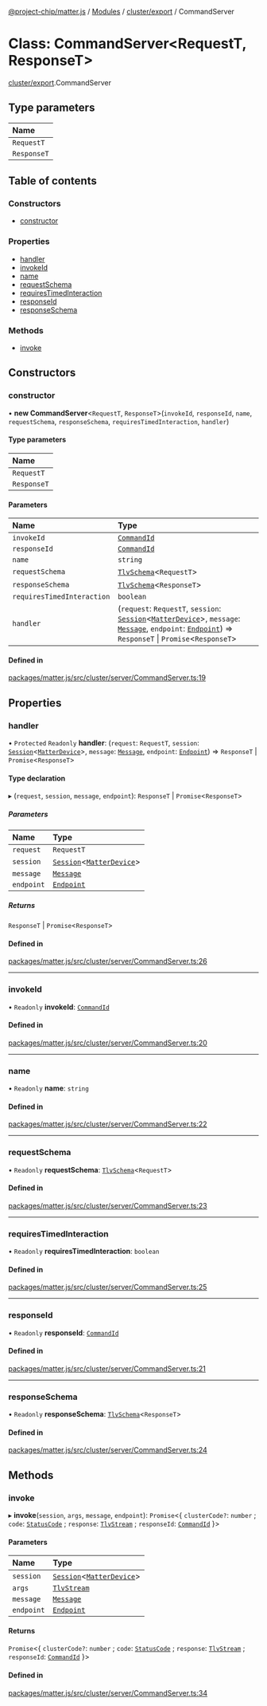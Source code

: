 [@project-chip/matter.js](../README.md) / [Modules](../modules.md) / [cluster/export](../modules/cluster_export.md) / CommandServer

# Class: CommandServer<RequestT, ResponseT\>

[cluster/export](../modules/cluster_export.md).CommandServer

## Type parameters

| Name |
| :------ |
| `RequestT` |
| `ResponseT` |

## Table of contents

### Constructors

- [constructor](cluster_export.CommandServer.md#constructor)

### Properties

- [handler](cluster_export.CommandServer.md#handler)
- [invokeId](cluster_export.CommandServer.md#invokeid)
- [name](cluster_export.CommandServer.md#name)
- [requestSchema](cluster_export.CommandServer.md#requestschema)
- [requiresTimedInteraction](cluster_export.CommandServer.md#requirestimedinteraction)
- [responseId](cluster_export.CommandServer.md#responseid)
- [responseSchema](cluster_export.CommandServer.md#responseschema)

### Methods

- [invoke](cluster_export.CommandServer.md#invoke)

## Constructors

### constructor

• **new CommandServer**<`RequestT`, `ResponseT`\>(`invokeId`, `responseId`, `name`, `requestSchema`, `responseSchema`, `requiresTimedInteraction`, `handler`)

#### Type parameters

| Name |
| :------ |
| `RequestT` |
| `ResponseT` |

#### Parameters

| Name | Type |
| :------ | :------ |
| `invokeId` | [`CommandId`](../modules/datatype_export.md#commandid) |
| `responseId` | [`CommandId`](../modules/datatype_export.md#commandid) |
| `name` | `string` |
| `requestSchema` | [`TlvSchema`](tlv_export.TlvSchema.md)<`RequestT`\> |
| `responseSchema` | [`TlvSchema`](tlv_export.TlvSchema.md)<`ResponseT`\> |
| `requiresTimedInteraction` | `boolean` |
| `handler` | (`request`: `RequestT`, `session`: [`Session`](../interfaces/session_export.Session.md)<[`MatterDevice`](export._internal_.MatterDevice.md)\>, `message`: [`Message`](../interfaces/codec_export.Message.md), `endpoint`: [`Endpoint`](device_export.Endpoint.md)) => `ResponseT` \| `Promise`<`ResponseT`\> |

#### Defined in

[packages/matter.js/src/cluster/server/CommandServer.ts:19](https://github.com/project-chip/matter.js/blob/ac2c2688/packages/matter.js/src/cluster/server/CommandServer.ts#L19)

## Properties

### handler

• `Protected` `Readonly` **handler**: (`request`: `RequestT`, `session`: [`Session`](../interfaces/session_export.Session.md)<[`MatterDevice`](export._internal_.MatterDevice.md)\>, `message`: [`Message`](../interfaces/codec_export.Message.md), `endpoint`: [`Endpoint`](device_export.Endpoint.md)) => `ResponseT` \| `Promise`<`ResponseT`\>

#### Type declaration

▸ (`request`, `session`, `message`, `endpoint`): `ResponseT` \| `Promise`<`ResponseT`\>

##### Parameters

| Name | Type |
| :------ | :------ |
| `request` | `RequestT` |
| `session` | [`Session`](../interfaces/session_export.Session.md)<[`MatterDevice`](export._internal_.MatterDevice.md)\> |
| `message` | [`Message`](../interfaces/codec_export.Message.md) |
| `endpoint` | [`Endpoint`](device_export.Endpoint.md) |

##### Returns

`ResponseT` \| `Promise`<`ResponseT`\>

#### Defined in

[packages/matter.js/src/cluster/server/CommandServer.ts:26](https://github.com/project-chip/matter.js/blob/ac2c2688/packages/matter.js/src/cluster/server/CommandServer.ts#L26)

___

### invokeId

• `Readonly` **invokeId**: [`CommandId`](../modules/datatype_export.md#commandid)

#### Defined in

[packages/matter.js/src/cluster/server/CommandServer.ts:20](https://github.com/project-chip/matter.js/blob/ac2c2688/packages/matter.js/src/cluster/server/CommandServer.ts#L20)

___

### name

• `Readonly` **name**: `string`

#### Defined in

[packages/matter.js/src/cluster/server/CommandServer.ts:22](https://github.com/project-chip/matter.js/blob/ac2c2688/packages/matter.js/src/cluster/server/CommandServer.ts#L22)

___

### requestSchema

• `Readonly` **requestSchema**: [`TlvSchema`](tlv_export.TlvSchema.md)<`RequestT`\>

#### Defined in

[packages/matter.js/src/cluster/server/CommandServer.ts:23](https://github.com/project-chip/matter.js/blob/ac2c2688/packages/matter.js/src/cluster/server/CommandServer.ts#L23)

___

### requiresTimedInteraction

• `Readonly` **requiresTimedInteraction**: `boolean`

#### Defined in

[packages/matter.js/src/cluster/server/CommandServer.ts:25](https://github.com/project-chip/matter.js/blob/ac2c2688/packages/matter.js/src/cluster/server/CommandServer.ts#L25)

___

### responseId

• `Readonly` **responseId**: [`CommandId`](../modules/datatype_export.md#commandid)

#### Defined in

[packages/matter.js/src/cluster/server/CommandServer.ts:21](https://github.com/project-chip/matter.js/blob/ac2c2688/packages/matter.js/src/cluster/server/CommandServer.ts#L21)

___

### responseSchema

• `Readonly` **responseSchema**: [`TlvSchema`](tlv_export.TlvSchema.md)<`ResponseT`\>

#### Defined in

[packages/matter.js/src/cluster/server/CommandServer.ts:24](https://github.com/project-chip/matter.js/blob/ac2c2688/packages/matter.js/src/cluster/server/CommandServer.ts#L24)

## Methods

### invoke

▸ **invoke**(`session`, `args`, `message`, `endpoint`): `Promise`<{ `clusterCode?`: `number` ; `code`: [`StatusCode`](../enums/protocol_interaction_export.StatusCode.md) ; `response`: [`TlvStream`](../modules/tlv_export.md#tlvstream) ; `responseId`: [`CommandId`](../modules/datatype_export.md#commandid)  }\>

#### Parameters

| Name | Type |
| :------ | :------ |
| `session` | [`Session`](../interfaces/session_export.Session.md)<[`MatterDevice`](export._internal_.MatterDevice.md)\> |
| `args` | [`TlvStream`](../modules/tlv_export.md#tlvstream) |
| `message` | [`Message`](../interfaces/codec_export.Message.md) |
| `endpoint` | [`Endpoint`](device_export.Endpoint.md) |

#### Returns

`Promise`<{ `clusterCode?`: `number` ; `code`: [`StatusCode`](../enums/protocol_interaction_export.StatusCode.md) ; `response`: [`TlvStream`](../modules/tlv_export.md#tlvstream) ; `responseId`: [`CommandId`](../modules/datatype_export.md#commandid)  }\>

#### Defined in

[packages/matter.js/src/cluster/server/CommandServer.ts:34](https://github.com/project-chip/matter.js/blob/ac2c2688/packages/matter.js/src/cluster/server/CommandServer.ts#L34)
